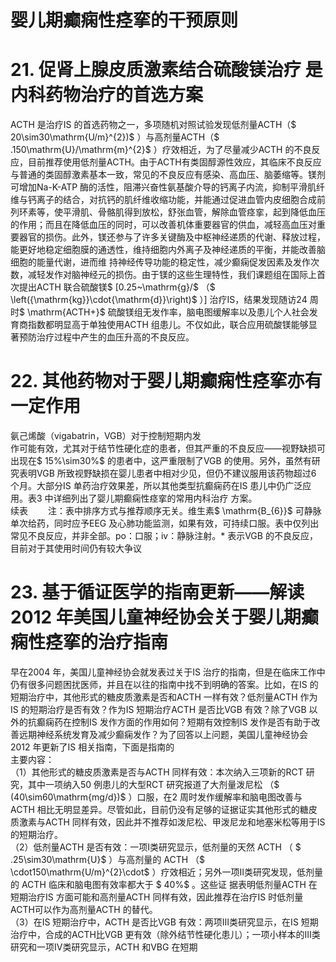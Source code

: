 # 婴儿期癫痫性痉挛的干预原则  
# 21.  促肾上腺皮质激素结合硫酸镁治疗 是内科药物治疗的首选方案  
ACTH 是治疗IS 的首选药物之一，多项随机对照试验发现低剂量ACTH（$ 20\sim30\mathrm{U/m}^{2})$ ）与高剂量ACTH（$ .150\mathrm{U}/\mathrm{m}^{2}$    ）疗效相近，为了尽量减少ACTH 的不良反应，目前推荐使用低剂量ACTH。由于ACTH有类固醇源性效应，其临床不良反应与普通的类固醇激素基本一致，常见的不良反应有感染、高血压、脑萎缩等。镁剂可增加Na-K-ATP 酶的活性，阻滞兴奋性氨基酸介导的钙离子内流，抑制平滑肌纤维与钙离子的结合，对抗钙的肌纤维收缩功能，并能通过促进血管内皮细胞合成前列环素等，使平滑肌、骨骼肌得到放松，舒张血管，解除血管痉挛，起到降低血压的作用；而且在降低血压的同时，可以改善机体重要器官的供血，减轻高血压对重要器官的损伤。此外，镁还参与了许多关键酶及中枢神经递质的代谢、释放过程，能更好地稳定细胞膜的通透性，维持细胞内外离子及神经递质的平衡，并能改善脑细胞的能量代谢，进而维 持神经传导功能的稳定性，减少癫痫促发因素及发作次数，减轻发作对脑神经元的损伤。由于镁的这些生理特性，我们课题组在国际上首次提出ACTH 联合硫酸镁$ [0.25~\mathrm{g}/$ （$ \left({\mathrm{kg}}\cdot{\mathrm{d}}\right)$ ）] 治疗IS，结果发现随访24 周时$ \mathrm{ACTH+}$     硫酸镁组无发作率，脑电图缓解率以及患儿个人社会发育商指数都明显高于单独使用ACTH 组患儿。不仅如此，联合应用硫酸镁能够显著预防治疗过程中产生的血压升高的不良反应。  
# 22. 其他药物对于婴儿期癫痫性痉挛亦有一定作用  
氨己烯酸（vigabatrin，VGB）对于控制短期内发  
作可能有效，尤其对于结节性硬化症的患者，但其严重的不良反应——视野缺损可出现在$ 15\%\sim30\%$  的患者中，这严重限制了VGB 的使用。另外，虽然有研究表明VGB 所致视野缺损在婴儿患者中相对少见，但仍不建议服用该药物超过6 个月。大部分IS 单药治疗效果差，所以其他类型抗癫痫药在IS 患儿中仍广泛应用。表3 中详细列出了婴儿期癫痫性痉挛的常用内科治疗 方案。  
续表
　　注：表中排序方式与推荐顺序无关。维生素$ \mathrm{B_{6}}$    可静脉单次给药，同时应予EEG 及心肺功能监测，如果有效，可持续口服。表中仅列出常见不良反应，并非全部。po：口服；iv：静脉注射。\* 表示VGB 的不良反应，目前对于其使用时间仍有较大争议  
# 23. 基于循证医学的指南更新——解读2012 年美国儿童神经协会关于婴儿期癫痫性痉挛的治疗指南  
早在2004 年，美国儿童神经协会就发表过关于IS 治疗的指南，但是在临床工作中仍有很多问题困扰医师，并且在以往的指南中找不到明确的答案。比如，在IS 的短期治疗中，其他形式的糖皮质激素是否和ACTH 一样有效？低剂量ACTH 作为IS 的短期治疗是否有效？作为IS 短期治疗ACTH 是否比VGB 有效？除了VGB 以外的抗癫痫药在控制IS 发作方面的作用如何？短期有效控制IS 发作是否有助于改善远期神经系统发育及减少癫痫发作？为了回答以上问题，美国儿童神经协会2012 年更新了IS 相关指南，下面是指南的  
主要内容：  
（1）其他形式的糖皮质激素是否与ACTH 同样有效：本次纳入三项新的RCT 研究，其中一项纳入50 例患儿的大型RCT 研究报道了大剂量泼尼松
（$ (40\sim60\mathrm{mg/d})$ ）口服，在2 周时发作缓解率和脑电图改善与ACTH 相比无明显差异。尽管如此，目前仍没有足够的证据证实其他形式的糖皮质激素与ACTH 同样有效，因此并不推荐如泼尼松、甲泼尼龙和地塞米松等用于IS 的短期治疗。  
（2）低剂量ACTH 是否有效：一项Ⅰ类研究显示，低剂量的天然 ACTH （ $ .25\sim30\mathrm{U}$     ）与高剂量的 ACTH
 （$ \cdot150\mathrm{U/m}^{2}\cdot$ ）疗效相近；另外一项Ⅱ类研究发现，低剂量的 ACTH  临床和脑电图有效率都大于 $ 40\%$  。这些证 据表明低剂量ACTH 在短期治疗IS 方面可能和高剂量ACTH 同样有效，因此推荐在治疗IS 时低剂量ACTH可以作为高剂量ACTH 的替代。  
（3）在IS 短期治疗中，ACTH 是否比VGB 有效：两项Ⅲ类研究显示，在IS 短期治疗中，合成的ACTH比VGB 更有效（除外结节性硬化患儿）；一项小样本的Ⅲ类研究和一项Ⅳ类研究显示，ACTH 和VBG 在短期  